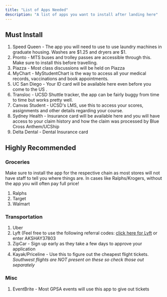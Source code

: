 ```yaml
---
title: "List of Apps Needed"
description: "A list of apps you want to install after landing here"
---
```


## Must Install

1. Speed Queen - The app you will need to use to use laundry machines in graduate housing. Washes are $1.25 and dryers are $1.
2. Pronto - MTS buses and trolley passes are accessible through this. Make sure to install this before travelling.
3. Piazza - Most class discussions will be held on Piazza
4. MyChart - MyStudentChart is the way to access all your medical records, vaccinations and book appointments.
5. UC San Diego - Your ID card will be available here even before you come to the US .
6. Transloc - UCSD Shuttle tracker, the app can be fairly buggy from time to time but works pretty well.
7. Canvas Student - UCSD's LMS, use this to access your scores, assignments and other details regarding your course.
8. Sydney Health - Insurance card will be available here and you will have access to your claim history and how the claim was processed by Blue Cross Anthem/UCShip
9. Delta Dental - Dental Insurance card

## Highly Recommended

### Groceries

Make sure to install the app for the respective chain as most stores will not have staff to tell you where things are. In cases like Ralphs/Krogers, without the app you will often pay full price!

1. Ralphs
2. Target
3. Walmart

### Transportation

1. Uber
2. Lyft (Feel free to use the following referral codes: [click here for Lyft](https://www.lyft.com/i/AKSHAY37803?utm_medium=p2pi_iacc) or enter AKSHAY37803
3. ZipCar - Sign up early as they take a few days to approve your application
4. Kayak/Priceline - Use this to figure out the cheapest flight tickets. _Southwest flights are NOT present on these so check those out separately_

### Misc

1. EventBrite - Most GPSA events will use this app to give out tickets
